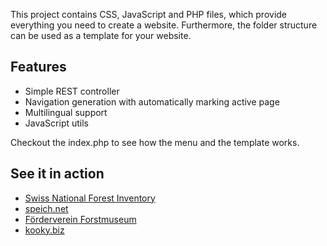 This project contains CSS, JavaScript and PHP files, which provide everything you need to create a website.
Furthermore, the folder structure can be used as a template for your website.

## Features
* Simple REST controller
* Navigation generation with automatically marking active page
* Multilingual support
* JavaScript utils

Checkout the index.php to see how the menu and the template works.

## See it in action
* [Swiss National Forest Inventory](http://www.lfi.ch/index-en.php)
* [speich.net](http://www.speich.net?lang=en)
* [Förderverein Forstmuseum](http://www.forstmuseum.ch)
* [kooky.biz](http://kooky.biz)